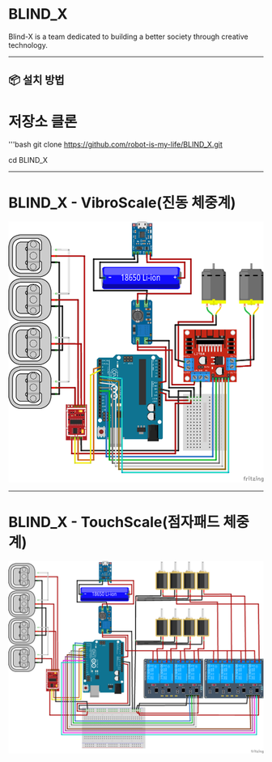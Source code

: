 # BLIND_X
Blind-X is a team dedicated to building a better society through creative technology.

---
## 📦 설치 방법

# 저장소 클론

'''bash
git clone https://github.com/robot-is-my-life/BLIND_X.git

cd BLIND_X


---

# BLIND_X - VibroScale(진동 체중계)
![diagram-VibroScale](images/diagram_vib.png)


---

# BLIND_X - TouchScale(점자패드 체중계)
![diagram-TouchScale](images/diagram_braile.png)
